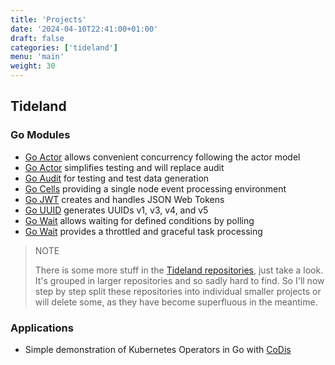 ```yaml
---
title: 'Projects'
date: '2024-04-10T22:41:00+01:00'
draft: false
categories: ['tideland']
menu: 'main'
weight: 30
---
```


## Tideland

### Go Modules

- [Go Actor](https://pkg.go.dev/mod/tideland.dev/go/actor) allows convenient concurrency following the actor model
- [Go Actor](https://pkg.go.dev/mod/tideland.dev/go/asserts) simplifies testing and will replace audit
- [Go Audit](https://pkg.go.dev/mod/tideland.dev/go/audit) for testing and test data generation
- [Go Cells](https://pkg.go.dev/mod/tideland.dev/go/cells) providing a single node event processing environment
- [Go JWT](https://pkg.go.dev/mod/tideland.dev/go/jwt) creates and handles JSON Web Tokens
- [Go UUID](https://pkg.go.dev/mod/tideland.dev/go/uuid) generates UUIDs v1, v3, v4, and v5
- [Go Wait](https://pkg.go.dev/mod/tideland.dev/go/wait) allows waiting for defined conditions by polling
- [Go Wait](https://pkg.go.dev/mod/tideland.dev/go/worker) provides a throttled and graceful task processing

> NOTE
>
> There is some more stuff in the [Tideland repositories](https://github.com/tideland), just
> take a look. It's grouped in larger repositories and so sadly hard to find. So I'll now step
> by step split these repositories into individual smaller projects or will delete some, as they
> have become superfluous in the meantime.

### Applications

- Simple demonstration of Kubernetes Operators in Go with [CoDis](https://pkg.go.dev/mod/tideland.dev/codis)
